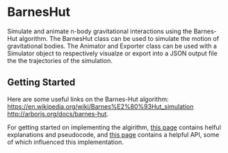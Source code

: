 # BarnesHut
Simulate and animate n-body gravitational interactions using the Barnes-Hut algorithm. The BarnesHut class can be used to simulate the motion of gravitational bodies. The Animator and Exporter class can be used with a Simulator object to respectively visualze or export into a JSON output file the the trajectories of the simulation.


## Getting Started
Here are some useful links on the Barnes-Hut algorithm: 
https://en.wikipedia.org/wiki/Barnes%E2%80%93Hut_simulation 
http://arborjs.org/docs/barnes-hut.

For getting started on implementing the algirithm, [this page](http://beltoforion.de/article.php?a=barnes-hut-galaxy-simulator) contains helful explanations and pseudocode, and [this page](http://www.cs.princeton.edu/courses/archive/fall03/cs126/assignments/barnes-hut.html) contains a helpful API, some of which influenced this implementation.
